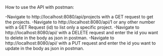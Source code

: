 How to use the API with postman:


-Navigate to http://localhost:8080/api/projects with a GET request to get the projects.
-Navigate to http://localhost:8080/api/1 or any other number with a GET Request (id) to list only a specific project.
-Navigate to http://localhost:8080/api/ with a DELETE request and enter the id you want to delete in the body as json in postman.
-Navigate to http://localhost:8080/api/ with a PUT request and enter the id you want to update in the body as json in postman.
